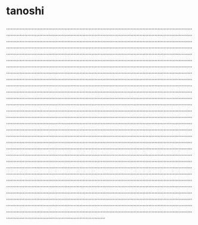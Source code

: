 # tanoshi

..........................................................................................................................................................................................................................................................................................................................................................................................................................................................................................................................................................................................................................................................................................................................................................................................................................................................................................................................................................................................................................................................................................................................................................................................................................................................................................................................................................................................................................................................................................................................................................................................................................................................................................................................................................................................................................................................................................................................................................................................................................................................................................................................................................................................................................................................................................................................................................................................................................................................................................................................................................................................................................................................................................................................................................................................................................................................................................................................................................................................................................................................................................................................................................................................................................................................................................................................................................................................................................................................................................................................................................................................................................................................................................................................................................................................................................................................................................................................................